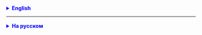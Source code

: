 <details style="margin-top: 16px">
  <summary style="cursor: pointer; color: blue;"><b>English</b></summary>


### Task 1. Implement a method that counts the number of digits in a string.

**Example 1:** Given the string "I am agent 007", Result: There are 3 digit(s) in the string.

**Example 2:** Given the string "In 2022, I went to the sea twice", Result: There are 4 digit(s) in the string.

**Example 3:** Given the string "I was in Berlin 3 times in 2023, and in 2022 I was there twice", Result: There are 9 digit(s) in the string.

- Try different approaches, such as splitting the string into an array of characters and using `charAt`.

### Task 2. Implement a method that counts only uppercase letters in a string from A to Z.

**Example 1:** Given the string "Hello World", Result: 2 uppercase letter(s)

**Example 2:** Given the string "In 2022, I went to the sea twice", Result: 2 uppercase letter(s)

**Example 3:** Given the string "I was in Berlin 3 times in 2023, and in 2022 I was there twice", Result: 3 uppercase letter(s)

### Task 3*. Implement a method that takes a string and returns a new string where all words are reversed, but the order of words remains the same.

**Example 1:** Given the string "Hello World", Result: "olleH dlroW"

**Example 2:** Given the string "Java Programming", Result: "avaJ gnimmargorP"

**Example 3:** Given the string "Easy come easy go", Result: "ysaE emoc ysae og"

### Task 4: Understand the solution to this problem:

#### Changing the Case of Characters

Write a program that takes an uppercase character and converts it to lowercase, and vice versa.

**Pay attention to these lines:**

```
   if (inputChar >= 'A' && inputChar <= 'Z')
   else if (inputChar >= 'a' && inputChar <= 'z')
```

```java
public class CharUtils {

    public static char toUpperCase(char inputChar) {
        char outputChar = inputChar;

        if (inputChar >= 'A' && inputChar <= 'Z') {             // Pay attention!
            outputChar = (char) (inputChar + 'a' - 'A');
        } else if (inputChar >= 'a' && inputChar <= 'z') {      // Pay attention!
            outputChar = (char) (inputChar - ('a' - 'A'));
        } else {
            outputChar = inputChar;
        }

        return outputChar;
    }

}
```

<details style="margin-top: 16px">
  <summary style="cursor: pointer; color: blue;"><b>Explanation 1</b></summary>

1. Each letter in Unicode has a numeric code. For example, the symbol `'A'` has a numeric code of 65, and `'a'` has a numeric code of 97 in the decimal system.

2. It checks whether the entered character is in the range from 65 to 90 (uppercase). If so, it adds the difference between the numeric codes of `'a'` (97) and `'A'` (65), which is 32, to the numeric code of the character. This converts the character to lowercase.

   For example, for `'A'` (numeric code 65): `65 + (97 - 65) = 65 + 32 = 97`, which is the numeric code for `'a'`.

3. Similarly, if the character is in lowercase (numeric code between 97 and 122), it subtracts 32 to convert it to uppercase.

   For example, for `'a'` (numeric code 97): `97 - (97 - 65) = 97 - 32 = 65`, which is the numeric code for `'A'`.

4. If the numeric code of the character does not match either of these ranges, the character remains unchanged.

</details>

<details style="margin-top: 16px">
  <summary style="cursor: pointer; color: blue;"><b>Explanation 2</b></summary>

1. To do this, it first checks whether the character is an uppercase letter (`inputChar >= 'A' && inputChar <= 'Z'`).

2. If it is, the character is converted to the corresponding lowercase character. This is done by adding the difference between `'a'` and `'A'` to the character. For example, if `inputChar` is `'A'`, then `'A' + ('a' - 'A')` will be `'a'`.

3. Similarly, if the character is in lowercase (`inputChar >= 'a' && inputChar <= 'z'`), it is converted to uppercase by subtracting the difference between `'a'` and `'A'`.

4. If the character is not an alphabet letter, it remains unchanged.

This approach uses arithmetic operations with characters, which is possible because in Java, characters are represented by their numeric Unicode values.

</details>

</details>

<hr>

<details style="margin-top: 16px">
  <summary style="cursor: pointer; color: blue;"><b>На русском</b></summary>

### Задача 1. Реализуйте метод, который подсчитает количество цифр в строке.

**Пример 1:** Дана строка "I am agent 007", Результат: В строке 3 цифр(ы)

**Пример 2:** Дана строка "In 2022, I went to the sea twice", Результат: В строке 4 цифр(ы)

**Пример 3:** Дана строка "I was in Berlin 3 times in 2023, and in 2022 I was there twice", Результат: В строке 9 цифр(
ы)

- попробуйте разные подходы, с разбиением стоки на массив символов и с использованием charAt

### Задача 2. Реализуйте метод, который подсчитает количество только верхнего регистра в строке от A до Z.

**Пример 1:** Дана строка "Hello World", Результат: 2 букв(ы) верхнего регистра

**Пример 2:** Дана строка "In 2022, I went to the sea twice", Результат: 2 букв(ы) верхнего регистра

**Пример 3:** Дана строка "I was in Berlin 3 times in 2023, and in 2022 I was there twice", Результат: 3 букв(ы)
верхнего регистра


### Задача 3*. Реализуйте метод, который принимает строку и возвращает новую строку, в которой все слова перевернуты, но порядок слов остается прежним.

**Пример 1:** Дана строка "Hello World", Результат: "olleH dlroW"

**Пример 2:** Дана строка "Java Programming", Результат: "avaJ gnimmargorP"

**Пример 3:** Дана строка "Easy come easy go", Результат: "ysaE emoc ysae og"


### Задача 4: Разобраться с решением этой задачи:

#### Смена регистра символов

Напишите программу, которая принимает символ в верхнем регистре и преобразует его в нижний регистр, и наоборот.

**Обратите внимание на эти строки:**

````

   if (inputChar >= 'A' && inputChar <= 'Z')
   else if (inputChar >= 'a' && inputChar <= 'z')
   
````

````java
public class CharUtils {

    public static char toUpperCase(char inputChar) {
        char outputChar = inputChar;

        if (inputChar >= 'A' && inputChar <= 'Z') {             // Обратите внимание!
            outputChar = (char) (inputChar + 'a' - 'A');
        } else if (inputChar >= 'a' && inputChar <= 'z') {      // Обратите внимание!
            outputChar = (char) (inputChar - ('a' - 'A'));
        } else {
            outputChar = inputChar;
        }

        return outputChar;
    }

}
````

<details style="margin-top: 16px">
  <summary style="cursor: pointer; color: blue;"><b>Объяснение 1</b></summary>

1. Каждая буква в Unicode имеет числовой код. Для примера, символ `'A'` имеет числовой код 65, а `'a'` — 97 в десятичной
   системе.

2. Проверяем, находится ли введенный символ в диапазоне от 65 до 90 (верхний регистр). Если это так, то к числовому коду
   символа добавляем разницу между числовыми кодами `'a'` (97) и `'A'` (65), которая равна 32. Это преобразует символ в
   нижний регистр.

   Например, для `'A'` (числовой код 65): `65 + (97 - 65) = 65 + 32 = 97`, что является числовым кодом для `'a'`.

3. Аналогично, если символ в нижнем регистре (числовой код между 97 и 122), мы вычитаем 32, чтобы преобразовать его в
   верхний регистр.

   Например, для `'a'` (числовой код 97): `97 - (97 - 65) = 97 - 32 = 65`, что является числовым кодом для `'A'`.

4. Если числовой код символа не соответствует ни одному из этих диапазонов, символ остается без изменений.

</details>

<details style="margin-top: 16px">
  <summary style="cursor: pointer; color: blue;"><b>Объяснение 2</b></summary>

1. Для этого сначала проверяется, является ли символ буквой в верхнем регистре (`inputChar >= 'A' && inputChar <= 'Z')`.

2. Если это так, символ преобразуется в соответствующий символ в нижнем регистре. Это делается путем добавления разницы
   между `'a'` и `'A'` к символу. Например, если `inputChar` равен `'A'`, то `'A' + ('a' - 'A')` будет равно `'a'`.

3. Аналогично, если символ в нижнем регистре (`inputChar >= 'a' && inputChar <= 'z')`, он преобразуется в верхний
   регистр, вычитая разницу между `'a'` и `'A'`.

4. Если символ не является буквой алфавита, он остается без изменений.

Этот подход использует арифметические операции с символами, что возможно, потому что в Java символы представлены их
числовыми Unicode-значениями.

</details>

</details>
